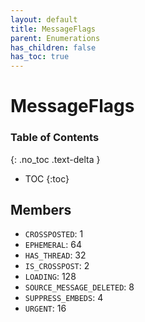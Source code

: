 ```yaml
---
layout: default
title: MessageFlags
parent: Enumerations
has_children: false
has_toc: true
---
```


# MessageFlags
### Table of Contents
{: .no_toc .text-delta }

- TOC
{:toc}
## Members
- `CROSSPOSTED`: 1
- `EPHEMERAL`: 64
- `HAS_THREAD`: 32
- `IS_CROSSPOST`: 2
- `LOADING`: 128
- `SOURCE_MESSAGE_DELETED`: 8
- `SUPPRESS_EMBEDS`: 4
- `URGENT`: 16
